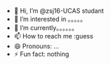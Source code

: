 - 👋 Hi, I’m @zsj16-UCAS studant
- 👀 I’m interested in 。。。。。
- 🌱 I’m currently。。。。。。
- 📫 How to reach me :guess
- 😄 Pronouns: ...
- ⚡ Fun fact: nothing

<!---
zsj16/zsj16 is a ✨ special ✨ repository because its `README.md` (this file) appears on your GitHub profile.
You can click the Preview link to take a look at your changes.
--->
